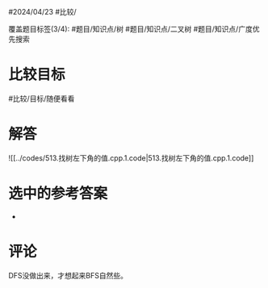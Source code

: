 #2024/04/23 #比较/

覆盖题目标签(3/4):  #题目/知识点/树 #题目/知识点/二叉树 #题目/知识点/广度优先搜索

# 比较目标

#比较/目标/随便看看 

# 解答

![[../codes/513.找树左下角的值.cpp.1.code|513.找树左下角的值.cpp.1.code]]

# 选中的参考答案

-

# 评论

DFS没做出来，才想起来BFS自然些。